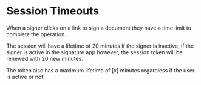 # Session Timeouts

When a signer clicks on a link to sign a document they have a time limit to complete the operation.

The session will have a lifetime of 20 minutes if the signer is inactive, if the signer is active in the signature app however, the session token will be renewed with 20 new minutes.

The token also has a maximum lifetime of \[x\] minutes regardless if the user is active or not.

